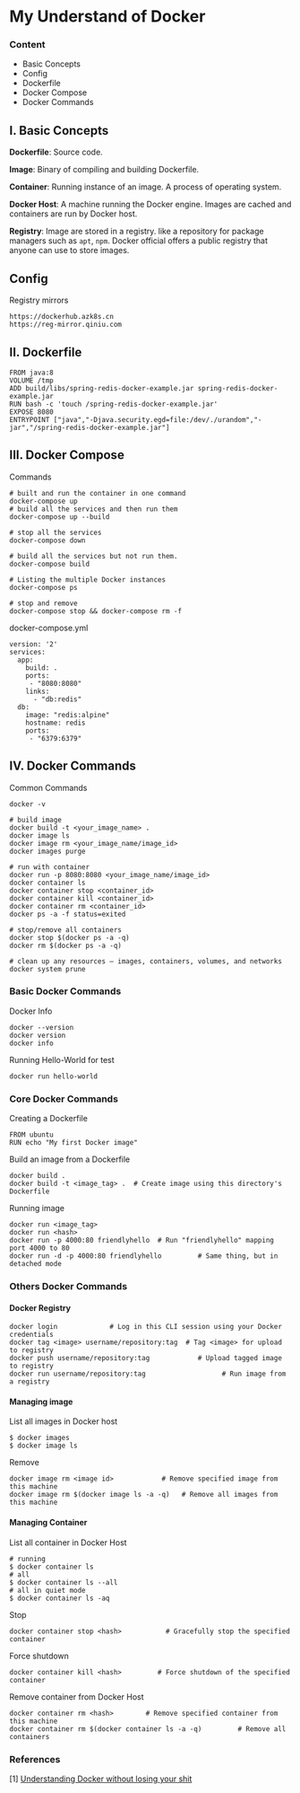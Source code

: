 # My Understand of Docker 

### Content

- Basic Concepts
- Config
- Dockerfile
- Docker Compose
- Docker Commands



## I. Basic Concepts

**Dockerfile**: Source code.

**Image**: Binary of compiling and building Dockerfile.

**Container**: Running instance of an image. A process of operating system.

**Docker Host**: A machine running the Docker engine. Images are cached and containers are run by Docker host.

**Registry**: Image are stored in a registry. like a repository for package managers such as `apt`, `npm`. Docker official offers a public registry that anyone can use to store images.

## Config

Registry mirrors

```
https://dockerhub.azk8s.cn
https://reg-mirror.qiniu.com
```



## II. Dockerfile

```
FROM java:8
VOLUME /tmp
ADD build/libs/spring-redis-docker-example.jar spring-redis-docker-example.jar
RUN bash -c 'touch /spring-redis-docker-example.jar'
EXPOSE 8080
ENTRYPOINT ["java","-Djava.security.egd=file:/dev/./urandom","-jar","/spring-redis-docker-example.jar"]
```



## III. Docker Compose

Commands

```
# built and run the container in one command
docker-compose up
# build all the services and then run them
docker-compose up --build

# stop all the services
docker-compose down

# build all the services but not run them.
docker-compose build

# Listing the multiple Docker instances
docker-compose ps

# stop and remove
docker-compose stop && docker-compose rm -f
```

docker-compose.yml

```
version: '2'
services:
  app:
    build: .
    ports:
     - "8080:8080"
    links:
      - "db:redis"
  db:
    image: "redis:alpine"
    hostname: redis
    ports:
     - "6379:6379"
```





## IV. Docker Commands

Common Commands

```
docker -v

# build image
docker build -t <your_image_name> .
docker image ls
docker image rm <your_image_name/image_id>
docker images purge

# run with container
docker run -p 8080:8080 <your_image_name/image_id>
docker container ls
docker container stop <container_id>
docker container kill <container_id>
docker container rm <container_id>
docker ps -a -f status=exited

# stop/remove all containers
docker stop $(docker ps -a -q)
docker rm $(docker ps -a -q)

# clean up any resources — images, containers, volumes, and networks
docker system prune
```



### Basic Docker Commands

Docker Info

```
docker --version
docker version
docker info
```

Running Hello-World for test

```
docker run hello-world
```



### Core Docker Commands

Creating a Dockerfile

```
FROM ubuntu
RUN echo "My first Docker image"
```



Build an image from a Dockerfile

```
docker build .
docker build -t <image_tag> .  # Create image using this directory's Dockerfile
```



Running image

```
docker run <image_tag>
docker run <hash>
docker run -p 4000:80 friendlyhello  # Run "friendlyhello" mapping port 4000 to 80
docker run -d -p 4000:80 friendlyhello         # Same thing, but in detached mode
```



### Others Docker Commands

#### Docker Registry

```
docker login             # Log in this CLI session using your Docker credentials
docker tag <image> username/repository:tag  # Tag <image> for upload to registry
docker push username/repository:tag            # Upload tagged image to registry
docker run username/repository:tag                   # Run image from a registry
```

#### Managing image 

List all images in Docker host

```
$ docker images
$ docker image ls
```

Remove 

```
docker image rm <image id>            # Remove specified image from this machine
docker image rm $(docker image ls -a -q)   # Remove all images from this machine
```



#### Managing Container

List all container in Docker Host

```
# running
$ docker container ls
# all
$ docker container ls --all
# all in quiet mode
$ docker container ls -aq
```

Stop

```
docker container stop <hash>           # Gracefully stop the specified container
```

Force shutdown

```
docker container kill <hash>         # Force shutdown of the specified container
```

Remove container from Docker Host

```
docker container rm <hash>        # Remove specified container from this machine
docker container rm $(docker container ls -a -q)         # Remove all containers
```









### References

[1] [Understanding Docker without losing your shit](https://blog.hipolabs.com/understanding-docker-without-losing-your-shit-cf2b30307c63)